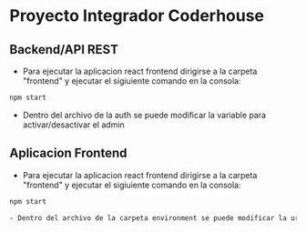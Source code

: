 # Proyecto Integrador Coderhouse


## Backend/API REST

- Para ejecutar la aplicacion react frontend dirigirse a la carpeta "frontend" y ejecutar el sigiuiente comando en la consola:
```bash
npm start
```
- Dentro del archivo de la auth se puede modificar la variable para activar/desactivar el admin

## Aplicacion Frontend

- Para ejecutar la aplicacion react frontend dirigirse a la carpeta "frontend" y ejecutar el sigiuiente comando en la consola:
```bash
npm start

- Dentro del archivo de la carpeta environment se puede modificar la url de la api a la cual se le consultaran los datos
